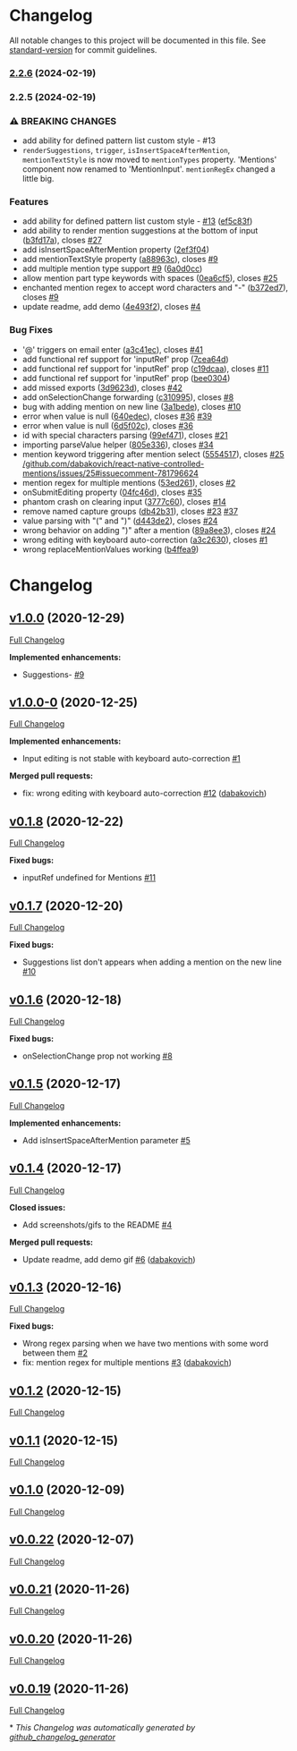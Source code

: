 # Changelog

All notable changes to this project will be documented in this file. See [standard-version](https://github.com/conventional-changelog/standard-version) for commit guidelines.

### [2.2.6](https://github.com/dabakovich/react-native-controlled-mentions/compare/v2.2.5...v2.2.6) (2024-02-19)

### 2.2.5 (2024-02-19)


### ⚠ BREAKING CHANGES

* add ability for defined pattern list custom style - #13
* `renderSuggestions`, `trigger`, `isInsertSpaceAfterMention`, `mentionTextStyle` is now moved to `mentionTypes` property. 'Mentions' component now renamed to 'MentionInput'. `mentionRegEx` changed a little big.

### Features

* add ability for defined pattern list custom style - [#13](https://github.com/dabakovich/react-native-controlled-mentions/issues/13) ([ef5c83f](https://github.com/dabakovich/react-native-controlled-mentions/commit/ef5c83ff9c683f52d42093bf93253ed2ac48dfb1))
* add ability to render mention suggestions at the bottom of input ([b3fd17a](https://github.com/dabakovich/react-native-controlled-mentions/commit/b3fd17a5a9128ab8635f2896cfc8aea0a4574d5c)), closes [#27](https://github.com/dabakovich/react-native-controlled-mentions/issues/27)
* add isInsertSpaceAfterMention property ([2ef3f04](https://github.com/dabakovich/react-native-controlled-mentions/commit/2ef3f04427c7bdcd494fd787827f9827ef2a1a0c))
* add mentionTextStyle property ([a88963c](https://github.com/dabakovich/react-native-controlled-mentions/commit/a88963c3769e1ab65796584b734a3ac53877ff5b)), closes [#9](https://github.com/dabakovich/react-native-controlled-mentions/issues/9)
* add multiple mention type support [#9](https://github.com/dabakovich/react-native-controlled-mentions/issues/9) ([6a0d0cc](https://github.com/dabakovich/react-native-controlled-mentions/commit/6a0d0ccf725c1fe8517fe005633c56075504c245))
* allow mention part type keywords with spaces ([0ea6cf5](https://github.com/dabakovich/react-native-controlled-mentions/commit/0ea6cf58cdb4f42b1f8a9ae33b4e282a688db3f1)), closes [#25](https://github.com/dabakovich/react-native-controlled-mentions/issues/25)
* enchanted mention regex to accept word characters and "-" ([b372ed7](https://github.com/dabakovich/react-native-controlled-mentions/commit/b372ed7fde21ac5e18546c7eddd49ca916799493)), closes [#9](https://github.com/dabakovich/react-native-controlled-mentions/issues/9)
* update readme, add demo ([4e493f2](https://github.com/dabakovich/react-native-controlled-mentions/commit/4e493f232a84f86b986d5c3d746996219982fa81)), closes [#4](https://github.com/dabakovich/react-native-controlled-mentions/issues/4)


### Bug Fixes

* '@' triggers on email enter ([a3c41ec](https://github.com/dabakovich/react-native-controlled-mentions/commit/a3c41eca2be77d052bcc32971084ebee0331d189)), closes [#41](https://github.com/dabakovich/react-native-controlled-mentions/issues/41)
* add functional ref support for 'inputRef' prop ([7cea64d](https://github.com/dabakovich/react-native-controlled-mentions/commit/7cea64db14a865fe25564d311ee51f8c727a1f75))
* add functional ref support for 'inputRef' prop ([c19dcaa](https://github.com/dabakovich/react-native-controlled-mentions/commit/c19dcaa8a480580d5fdd5af80221577b08c9987e)), closes [#11](https://github.com/dabakovich/react-native-controlled-mentions/issues/11)
* add functional ref support for 'inputRef' prop ([bee0304](https://github.com/dabakovich/react-native-controlled-mentions/commit/bee03044f71074d396f4310f9a9de054d0d406ad))
* add missed exports ([3d9623d](https://github.com/dabakovich/react-native-controlled-mentions/commit/3d9623daf57663ccac1e28d89108779b229d4b08)), closes [#42](https://github.com/dabakovich/react-native-controlled-mentions/issues/42)
* add onSelectionChange forwarding ([c310995](https://github.com/dabakovich/react-native-controlled-mentions/commit/c3109950d9e5cccd04619e18298ab3a58511404e)), closes [#8](https://github.com/dabakovich/react-native-controlled-mentions/issues/8)
* bug with adding mention on new line ([3a1bede](https://github.com/dabakovich/react-native-controlled-mentions/commit/3a1bede6a577fa84ab03c6f532da3a24f5815593)), closes [#10](https://github.com/dabakovich/react-native-controlled-mentions/issues/10)
* error when value is null ([640edec](https://github.com/dabakovich/react-native-controlled-mentions/commit/640edec5a191e944c3534c43316f9ef67579d300)), closes [#36](https://github.com/dabakovich/react-native-controlled-mentions/issues/36) [#39](https://github.com/dabakovich/react-native-controlled-mentions/issues/39)
* error when value is null ([6d5f02c](https://github.com/dabakovich/react-native-controlled-mentions/commit/6d5f02c40c82be5deea945b6b9c13f50c8b18ea9)), closes [#36](https://github.com/dabakovich/react-native-controlled-mentions/issues/36)
* id with special characters parsing ([99ef471](https://github.com/dabakovich/react-native-controlled-mentions/commit/99ef4714a8baec125d322f888470ce0ff13bd0f6)), closes [#21](https://github.com/dabakovich/react-native-controlled-mentions/issues/21)
* importing parseValue helper ([805e336](https://github.com/dabakovich/react-native-controlled-mentions/commit/805e336209c5d5fb3a8c6d411fe1fd847b3d61ad)), closes [#34](https://github.com/dabakovich/react-native-controlled-mentions/issues/34)
* mention keyword triggering after mention select ([5554517](https://github.com/dabakovich/react-native-controlled-mentions/commit/555451795d756caec0d5496621cbaf8114774e92)), closes [#25](https://github.com/dabakovich/react-native-controlled-mentions/issues/25) [/github.com/dabakovich/react-native-controlled-mentions/issues/25#issuecomment-781796624](https://github.com/dabakovich//github.com/dabakovich/react-native-controlled-mentions/issues/25/issues/issuecomment-781796624)
* mention regex for multiple mentions ([53ed261](https://github.com/dabakovich/react-native-controlled-mentions/commit/53ed261388927eac05264e88f4770c2533fecf88)), closes [#2](https://github.com/dabakovich/react-native-controlled-mentions/issues/2)
* onSubmitEditing property ([04fc46d](https://github.com/dabakovich/react-native-controlled-mentions/commit/04fc46db1bdaebb54af7dddf31ba8110d8683127)), closes [#35](https://github.com/dabakovich/react-native-controlled-mentions/issues/35)
* phantom crash on clearing input ([3777c60](https://github.com/dabakovich/react-native-controlled-mentions/commit/3777c6082dc0737d4f3e67638b0cf29eb4b8986a)), closes [#14](https://github.com/dabakovich/react-native-controlled-mentions/issues/14)
* remove named capture groups ([db42b31](https://github.com/dabakovich/react-native-controlled-mentions/commit/db42b312f030c144acffdd378cf15cfd8675fcdc)), closes [#23](https://github.com/dabakovich/react-native-controlled-mentions/issues/23) [#37](https://github.com/dabakovich/react-native-controlled-mentions/issues/37)
* value parsing with "(" and ")" ([d443de2](https://github.com/dabakovich/react-native-controlled-mentions/commit/d443de285b01b7145a62956cde4fb1d786165211)), closes [#24](https://github.com/dabakovich/react-native-controlled-mentions/issues/24)
* wrong behavior on adding ")" after a mention ([89a8ee3](https://github.com/dabakovich/react-native-controlled-mentions/commit/89a8ee33bae94bf4cd9efc4232d354bf0db2e1e5)), closes [#24](https://github.com/dabakovich/react-native-controlled-mentions/issues/24)
* wrong editing with keyboard auto-correction ([a3c2630](https://github.com/dabakovich/react-native-controlled-mentions/commit/a3c26300e841f192bcfc46e8f7eecb47e0d2713c)), closes [#1](https://github.com/dabakovich/react-native-controlled-mentions/issues/1)
* wrong replaceMentionValues working ([b4ffea9](https://github.com/dabakovich/react-native-controlled-mentions/commit/b4ffea946273b46ee776c3b4941fe6f61d89d84a))

# Changelog

## [v1.0.0](https://github.com/dabakovich/react-native-controlled-mentions/tree/v1.0.0) (2020-12-29)

[Full Changelog](https://github.com/dabakovich/react-native-controlled-mentions/compare/v1.0.0-0...v1.0.0)

**Implemented enhancements:**

- Suggestions- [\#9](https://github.com/dabakovich/react-native-controlled-mentions/issues/9)

## [v1.0.0-0](https://github.com/dabakovich/react-native-controlled-mentions/tree/v1.0.0-0) (2020-12-25)

[Full Changelog](https://github.com/dabakovich/react-native-controlled-mentions/compare/v0.1.8...v1.0.0-0)

**Implemented enhancements:**

- Input editing is not stable with keyboard auto-correction [\#1](https://github.com/dabakovich/react-native-controlled-mentions/issues/1)

**Merged pull requests:**

- fix: wrong editing with keyboard auto-correction [\#12](https://github.com/dabakovich/react-native-controlled-mentions/pull/12) ([dabakovich](https://github.com/dabakovich))

## [v0.1.8](https://github.com/dabakovich/react-native-controlled-mentions/tree/v0.1.8) (2020-12-22)

[Full Changelog](https://github.com/dabakovich/react-native-controlled-mentions/compare/v0.1.7...v0.1.8)

**Fixed bugs:**

- inputRef undefined for Mentions [\#11](https://github.com/dabakovich/react-native-controlled-mentions/issues/11)

## [v0.1.7](https://github.com/dabakovich/react-native-controlled-mentions/tree/v0.1.7) (2020-12-20)

[Full Changelog](https://github.com/dabakovich/react-native-controlled-mentions/compare/v0.1.6...v0.1.7)

**Fixed bugs:**

- Suggestions list don't appears when adding a mention on the new line [\#10](https://github.com/dabakovich/react-native-controlled-mentions/issues/10)

## [v0.1.6](https://github.com/dabakovich/react-native-controlled-mentions/tree/v0.1.6) (2020-12-18)

[Full Changelog](https://github.com/dabakovich/react-native-controlled-mentions/compare/v0.1.5...v0.1.6)

**Fixed bugs:**

- onSelectionChange prop not working [\#8](https://github.com/dabakovich/react-native-controlled-mentions/issues/8)

## [v0.1.5](https://github.com/dabakovich/react-native-controlled-mentions/tree/v0.1.5) (2020-12-17)

[Full Changelog](https://github.com/dabakovich/react-native-controlled-mentions/compare/v0.1.4...v0.1.5)

**Implemented enhancements:**

- Add isInsertSpaceAfterMention parameter [\#5](https://github.com/dabakovich/react-native-controlled-mentions/issues/5)

## [v0.1.4](https://github.com/dabakovich/react-native-controlled-mentions/tree/v0.1.4) (2020-12-17)

[Full Changelog](https://github.com/dabakovich/react-native-controlled-mentions/compare/v0.1.3...v0.1.4)

**Closed issues:**

- Add screenshots/gifs to the README [\#4](https://github.com/dabakovich/react-native-controlled-mentions/issues/4)

**Merged pull requests:**

- Update readme, add demo gif [\#6](https://github.com/dabakovich/react-native-controlled-mentions/pull/6) ([dabakovich](https://github.com/dabakovich))

## [v0.1.3](https://github.com/dabakovich/react-native-controlled-mentions/tree/v0.1.3) (2020-12-16)

[Full Changelog](https://github.com/dabakovich/react-native-controlled-mentions/compare/v0.1.2...v0.1.3)

**Fixed bugs:**

- Wrong regex parsing when we have two mentions with some word between them [\#2](https://github.com/dabakovich/react-native-controlled-mentions/issues/2)
- fix: mention regex for multiple mentions [\#3](https://github.com/dabakovich/react-native-controlled-mentions/pull/3) ([dabakovich](https://github.com/dabakovich))

## [v0.1.2](https://github.com/dabakovich/react-native-controlled-mentions/tree/v0.1.2) (2020-12-15)

[Full Changelog](https://github.com/dabakovich/react-native-controlled-mentions/compare/v0.1.1...v0.1.2)

## [v0.1.1](https://github.com/dabakovich/react-native-controlled-mentions/tree/v0.1.1) (2020-12-15)

[Full Changelog](https://github.com/dabakovich/react-native-controlled-mentions/compare/v0.1.0...v0.1.1)

## [v0.1.0](https://github.com/dabakovich/react-native-controlled-mentions/tree/v0.1.0) (2020-12-09)

[Full Changelog](https://github.com/dabakovich/react-native-controlled-mentions/compare/v0.0.22...v0.1.0)

## [v0.0.22](https://github.com/dabakovich/react-native-controlled-mentions/tree/v0.0.22) (2020-12-07)

[Full Changelog](https://github.com/dabakovich/react-native-controlled-mentions/compare/v0.0.21...v0.0.22)

## [v0.0.21](https://github.com/dabakovich/react-native-controlled-mentions/tree/v0.0.21) (2020-11-26)

[Full Changelog](https://github.com/dabakovich/react-native-controlled-mentions/compare/v0.0.20...v0.0.21)

## [v0.0.20](https://github.com/dabakovich/react-native-controlled-mentions/tree/v0.0.20) (2020-11-26)

[Full Changelog](https://github.com/dabakovich/react-native-controlled-mentions/compare/v0.0.19...v0.0.20)

## [v0.0.19](https://github.com/dabakovich/react-native-controlled-mentions/tree/v0.0.19) (2020-11-26)

[Full Changelog](https://github.com/dabakovich/react-native-controlled-mentions/compare/8bbc30b464149609504efbb3c6b242c1317f9e39...v0.0.19)



\* *This Changelog was automatically generated by [github_changelog_generator](https://github.com/github-changelog-generator/github-changelog-generator)*
